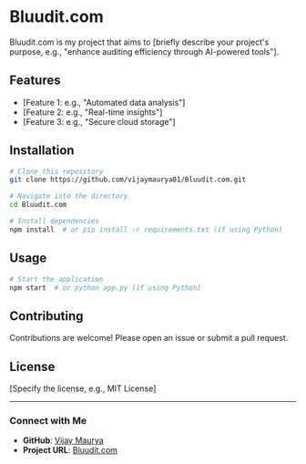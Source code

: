 # Bluudit.com

Bluudit.com is my project that aims to [briefly describe your project's purpose, e.g., "enhance auditing efficiency through AI-powered tools"].

## Features
- [Feature 1: e.g., "Automated data analysis"]
- [Feature 2: e.g., "Real-time insights"]
- [Feature 3: e.g., "Secure cloud storage"]

## Installation
```bash
# Clone this repository
git clone https://github.com/vijaymaurya01/Bluudit.com.git

# Navigate into the directory
cd Bluudit.com

# Install dependencies
npm install  # or pip install -r requirements.txt (if using Python)
```

## Usage
```bash
# Start the application
npm start  # or python app.py (if using Python)
```

## Contributing
Contributions are welcome! Please open an issue or submit a pull request.

## License
[Specify the license, e.g., MIT License]

---

### Connect with Me
- **GitHub**: [Vijay Maurya](https://github.com/vijaymaurya01)
- **Project URL**: [Bluudit.com](https://Bluudit.com)
